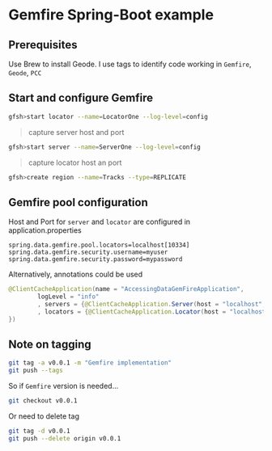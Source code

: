 # Gemfire Spring-Boot example

## Prerequisites

Use Brew to install Geode.
I use tags to identify code working in `Gemfire`, `Geode`, `PCC`


## Start and configure Gemfire

```bash
gfsh>start locator --name=LocatorOne --log-level=config
```

>capture server host and port

```bash
gfsh>start server --name=ServerOne --log-level=config
```

>capture locator host an port

```bash
gfsh>create region --name=Tracks --type=REPLICATE
```

## Gemfire pool configuration

Host and Port for `server` and `locator` are configured in application.properties

```properties
spring.data.gemfire.pool.locators=localhost[10334]
spring.data.gemfire.security.username=myuser
spring.data.gemfire.security.password=mypassword
```

Alternatively, annotations could be used

```java
@ClientCacheApplication(name = "AccessingDataGemFireApplication",
        logLevel = "info"
        , servers = {@ClientCacheApplication.Server(host = "localhost", port = 40404)}
        , locators = {@ClientCacheApplication.Locator(host = "localhost", port = 10334)
})

```

## Note on tagging

```bash
git tag -a v0.0.1 -m "Gemfire implementation"
git push --tags
```

So if `Gemfire` version is needed...

```bash
git checkout v0.0.1
```

Or need to delete tag

```bash
git tag -d v0.0.1
git push --delete origin v0.0.1
```